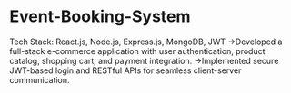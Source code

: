 # Event-Booking-System

Tech Stack: React.js, Node.js, Express.js, MongoDB, JWT
->Developed a full-stack e-commerce application with user authentication, product catalog, shopping cart, and payment integration.
->Implemented secure JWT-based login and RESTful APIs for seamless client-server communication.
